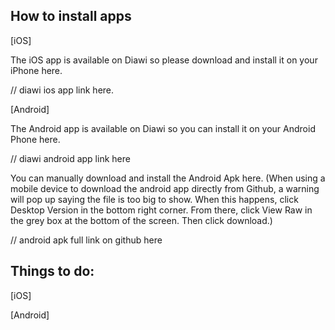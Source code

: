 ## How to install apps

[iOS]

The iOS app is available on Diawi so please download and install it on your iPhone here.

// diawi ios app link here.

[Android]

The Android app is available on Diawi so you can install it on your Android Phone here.

// diawi android app link here

You can manually download and install the Android Apk here.
(When using a mobile device to download the android app directly from Github, a warning will pop up saying the file is too big to show. When this happens, click Desktop Version in the bottom right corner. From there, click View Raw in the grey box at the bottom of the screen. Then click download.)

// android apk full link on github here

## Things to do:

[iOS]


[Android]

